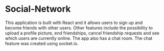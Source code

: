 # Social-Network

This application is built with React and it allows users to sign up and become friends with other users. Other features include the possibility to upload a profile picture, end friendships, cancel friendship requests and see which users are currently online. The app also has a chat room. The chat feature was created using socket.io. 
